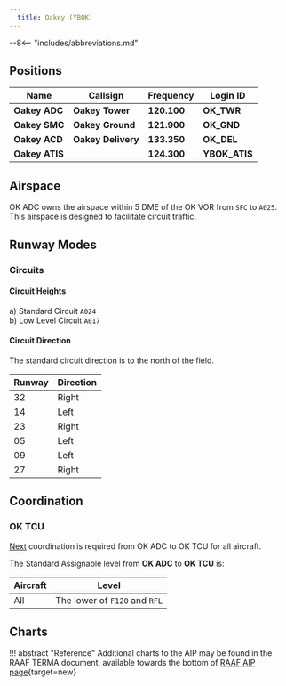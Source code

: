 ```yaml
---
  title: Oakey (YBOK)
---
```


--8<-- "includes/abbreviations.md"

## Positions

| Name              | Callsign              | Frequency   | Login ID      |
| ----------------- | --------------------- | ----------- | ------------- |
| **Oakey ADC**     | **Oakey Tower**       | **120.100** | **OK_TWR**    |
| **Oakey SMC**     | **Oakey Ground**      | **121.900** | **OK_GND**    |
| **Oakey ACD**     | **Oakey Delivery**    | **133.350** | **OK_DEL**    |
| **Oakey ATIS**    |                       | **124.300** | **YBOK_ATIS** |

## Airspace
OK ADC owns the airspace within 5 DME of the OK VOR from `SFC` to `A025`. This airspace is designed to facilitate circuit traffic.

## Runway Modes
### Circuits
#### Circuit Heights
a) Standard Circuit `A024`  
b) Low Level Circuit `A017`

#### Circuit Direction
The standard circuit direction is to the north of the field.

| Runway | Direction |
| ------ | ----------|
| 32     | Right  |
| 14     | Left |
| 23     | Right |
| 05     | Left |
| 09     | Left |
| 27     | Right |

## Coordination
### OK TCU
[Next](../../controller-skills/coordination.md#next) coordination is required from OK ADC to OK TCU for all aircraft.

The Standard Assignable level from **OK ADC** to **OK TCU** is:

| Aircraft | Level |
| -------- | ----- |
| All | The lower of `F120` and `RFL` |

## Charts
!!! abstract "Reference"
    Additional charts to the AIP may be found in the RAAF TERMA document, available towards the bottom of [RAAF AIP page](https://ais-af.airforce.gov.au/australian-aip){target=new}